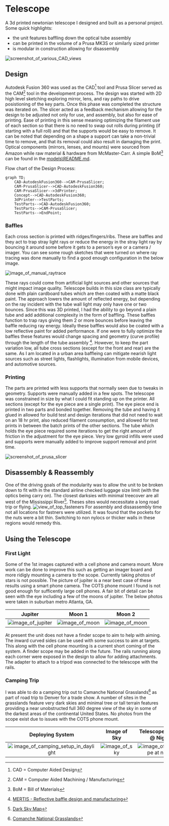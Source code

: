 # Telescope
A 3d printed newtonian telescope I designed and built as a personal project. 
Some quick highlights: 
-	the unit features baffling down the optical tube assembly
-	can be printed in the volume of a Prusa MK3S or similarly sized printer
-	is modular in construction allowing for disassembly

![screenshot_of_various_CAD_views](images/cad_views.png)

## Design
Autodesk Fusion 360 was used as the CAD[^1] tool and Prusa Slicer served as the CAM[^2] tool in the development process. The design was started with 2D high level sketching exploring mirror, lens, and ray paths to drive posistioning of the key parts. Once this phase was completed the structure was iterated on. The slicer acted as a feedback mechanism allowing for the design to be adjusted not only for use, and assembly, but also for ease of printing. Ease of printing in this sense meaning optimizing the filament use of each section so that there is no need to swap out rolls during printing (if starting with a full roll) and that the supports would be easy to remove. It can be noted that depending on a shape a support can take a non-trivial time to remove, and that its removal could also result in damaging the print. Optical components (mirrors, lenses, and mounts) were sourced from Amazon while raw material & hardware from McMaster-Carr. A simple BoM[^3] can be found in the [models\README.md](models\README.md).

Flow chart of the Design Process:
```mermaid
graph TD;
    CAD-AutodeskFusion360-->CAM-PrusaSlicer;
    CAM-PrusaSlicer-->CAD-AutodeskFusion360;
    CAM-PrusaSlicer-->3dPrinter;
    Concept-->CAD-AutodeskFusion360;
    3dPrinter-->TestParts;
    TestParts-->CAD-AutodeskFusion360;
    TestParts-->CAM-PrusaSlicer;
    TestParts-->EndPoint;
```


### Baffles
Each cross section is printed with ridges/fingers/ribs. These are baffles and they act to trap stray light rays or reduce the energy in the stray light ray by bouncing it around some before it gets to a person’s eye or a camera / imager. You can see some rough sketches that were turned on where ray tracing was done manually to find a good enough configuration in the below image. 

![image_of_manual_raytrace](/images/ray-with-cad.png)

These rays could come from artificial light sources and other sources that might impact image quality. Telescope builds in this size class are typically done with plain cardboard tubes which are then coated with a matte black paint. The approach lowers the amount of reflected energy, but depending on the ray incident with the tube wall light may only have one or two bounces. Since this was 3D printed, I had the ability to go beyond a plain tube and add additional complexity in the form of baffling. These baffles function to trap rays giving them 2 or more bounces before leaving the baffle reducing ray energy. Ideally these baffles would also be coated with a low reflective paint for added performance. If one were to fully optimize the baffles these features would change spacing and geometry (curve profile) through the length of the tube assembly [^4]. However, to keep the part variation low, all tube cross sections (except for the front and rear) are the same. As I am located in a urban area baffleing can mitigate nearish light sources such as street lights, flashlights, illumination from mobile devices, and automotive sources. 


### Printing
The parts are printed with less supports that normally seen due to tweaks in geometry. Supports were manually added in a few spots. The telescope was constrained in size by what I could fit standing up on the printer. All sections (except for the eye piece are a single print). The eye piece end is printed in two parts and bonded together.  Removing the tube and having it glued in allowed for build test and design iterations that did not need to wait on an 18 hr print, also reduced filament consumption, and allowed for test prints in between the batch prints of the other sections. The tube which holds the eye piece required some iterations to get the right amount of friction in the adjustment for the eye piece. 
Very low gyroid infills were used and supports were manually added to improve support removal and print time. 

![screenshot_of_prusa_slicer](/images/Screenshot_2023-09-21-155540.png)


## Disassembly & Reassembly 
One of the driving goals of the modularity was to allow the unit to be broken down to fit with in the standard airline checked luggage size limit (with the optics being carry on). The closest darksies with minimal treecover are all west of the Mississippi River[^5]. Theses sites would necessitate a long road trip or flying. 
![view_of_top_fasteners](/images/view_showingTopFasteners.jpg)
For assembly and dissassembly time not all locations for fastners were utilized. It was found that the pockets for the nuts were a bit thin. Switching to non nylocs or thicker walls in these regions would remedy this. 



## Using the Telescope
### First Light
Some of the 1st images captured with a cell phone and camera mount. More work can be done to improve this such as getting an imager board and more ridigly mounting a camera to the scope. Currently taking photos of stars is not possible. The picture of jupiter is a near best case of these results using a smart phone camera. The COTS phone mount I found is not good enough for sufficently large cell phones. A fair bit of detail can be seen with the eye including a few of the moons of jupiter. The below photos were taken in suburban metro Atlanta, GA. 

| Jupiter | Moon 1 | Moon 2 |
| :---: | :---: | :---: |
| ![image_of_jupiter](/images/jupiter.jpg) | ![image_of_moon](/images/moon3.jpg) | ![image_of_moon](/images/moon2.jpg) |

At present the unit does not have a finder scope to aim to help with aiming. The inward curved sides can be used with some success to aim at targets. This along with the cell phone mounting is a current short coming of the system. A finder scope may be added in the future. The rails running along each corner were exposed in the design to allow for adding attachments. The adapter to attach to a tripod was connected to the telescope with the rails. 

### Camping Trip
I was able to do a camping trip out to Camanche National Grasslands[^6] as part of road trip to Denver for a trade show. A number of sites in the grasslands feature very dark skies and minimal tree or tall terrain features providing a near unobstructed full 360 degree view of the sky in some of the darkest areas of the continental United States. No photos from the scope exist due to issues with the COTS phone mount. 

| Deploying System | Image of Sky | Telescope Setup @ Night |
| :---: | :---: | :---: |
| ![image_of_camping_setup_in_daylight](/images/camping1.jpg) | ![image_of_sky](/images/camping3.jpg) | ![image_of_telesope at night](/images/camping6.jpg) |

[^1]: CAD = Computer Aided Design 
[^2]: CAM = Computer Aided Machining / Manufacturing
[^3]: BoM = Bill of Materials
[^4]: [MERTIS - Reflective baffle design and manufacturing](https://www.nicoform.com/Images_Content/Site1/Files/Articles/MERTISReflectiveBaffleDesign.pdf)
[^5]: [Dark Sky Map](https://www.darkskymap.com/)
[^6]: [Comanche National Grasslands](https://www.fs.usda.gov/recarea/psicc/recarea/?recid=12409)

